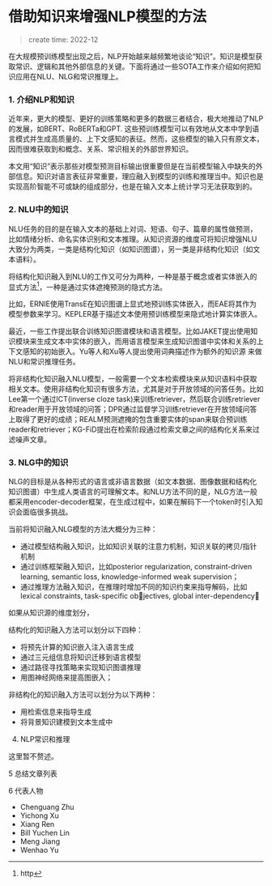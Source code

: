 # 借助知识来增强NLP模型的方法

> create time: 2022-12

在大规模预训练模型出现之后，NLP开始越来越频繁地谈论“知识”。知识是模型获取常识、逻辑和其他外部信息的关键。下面将通过一些SOTA工作来介绍如何把知识应用在NLU、NLG和常识推理上。

### 1. 介绍NLP和知识

近年来，更大的模型、更好的训练策略和更多的数据三者结合，极大地推动了NLP的发展，如BERT、RoBERTa和GPT. 这些预训练模型可以有效地从文本中学到语言模式并生成高质量的、上下文感知的表征。然而，这些模型的输入只有原文本，因而很难获取到和概念、关系、常识相关的外部世界知识。

本文用“知识”表示那些对模型预测目标输出很重要但是在当前模型输入中缺失的外部信息。知识对语言表征非常重要，理应融入到模型的训练和推理当中。知识也是实现高阶智能不可或缺的组成部分，也是在输入文本上统计学习无法获取到的。

### 2. NLU中的知识

NLU任务的目的是在输入文本的基础上对词、短语、句子、篇章的属性做预测，比如情绪分析、命名实体识别和文本推理。从知识资源的维度可将知识增强NLU大致分为两类，一类是结构化知识（如知识图谱），另一类是非结构化知识（如文本语料）。

将结构化知识融入到NLU的工作又可分为两种，一种是基于概念或者实体嵌入的显式方法[^1]，一种是通过实体遮掩预测的隐式方法。

比如，ERNIE使用TransE在知识图谱上显式地预训练实体嵌入，而EAE将其作为模型参数来学习。KEPLER基于描述文本使用预训练模型来隐式地计算实体嵌入。

最近，一些工作提出联合训练知识图谱模块和语言模型。比如JAKET提出使用知识模块来生成文本中实体的嵌入，而用语言模型来生成知识图谱中实体和关系的上下文感知的初始嵌入。Yu等人和Xu等人提出使用词典描述作为额外的知识源 来做NLU和常识推理任务。

将非结构化知识融入NLU模型，一般需要一个文本检索模块来从知识语料中获取相关文本。使用非结构化知识有很多方法，尤其是对于开放领域的问答任务。比如Lee第一个通过ICT(inverse cloze task)来训练retriever，然后联合训练retriever和reader用于开放领域的问答；DPR通过监督学习训练retriever在开放领域问答上取得了更好的成绩；REALM预测遮掩的包含重要实体的span来联合预训练reader和retriever；KG-FiD提出在检索阶段通过检索文章之间的结构化关系来过滤噪声文章。

### 3. NLG中的知识 

NLG的目标是从各种形式的语言或非语言数据（如文本数据、图像数据和结构化知识图谱）中生成人类语言的可理解文本。和NLU方法不同的是，NLG方法一般都采用encoder-decoder框架，在生成过程中，如果在解码下一个token时引入知识会面临很多挑战。

当前将知识融入NLG模型的方法大概分为三种：
- 通过模型结构融入知识，比如知识关联的注意力机制，知识关联的拷贝/指针机制
- 通过训练框架融入知识，比如posterior regularization, constraint-driven learning, semantic loss, knowledge-informed weak supervision；
- 通过推理方法融入知识，在推理时增加不同的知识约束来指导解码，比如lexical constraints, task-specific objectives, global inter-dependency；

如果从知识源的维度划分，

结构化的知识融入方法可以划分以下四种：
- 将预先计算的知识嵌入注入语言生成
- 通过三元组信息将知识迁移到语言模型
- 通过路径寻找策略来实现知识图谱推理
- 用图神经网络来提高图嵌入；

非结构化的知识融入方法可以划分为以下两种：
- 用检索信息来指导生成
- 将背景知识建模到文本生成中


4. NLP常识和推理

这里暂不赘述。

5 总结文章列表



6 代表人物

- Chenguang Zhu
- Yichong Xu
- Xiang Ren
- Bill Yuchen Lin
- Meng Jiang
- Wenhao Yu

[^1]: http
